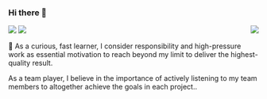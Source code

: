 ### Hi there 👋
<a href="#">
<img align="right" src="https://github-readme-stats.vercel.app/api?username=tungminhvu&count_private=true&show_icons=true&hide_border=true&icon_color=586069&title_color=a0a9af">
</a>


![](https://img.shields.io/badge/-Java-3626e3?style=flat-square&logo=Java&logoColor=fff)
![](https://img.shields.io/badge/-Javascript-e39b26?style=flat-square&logo=Javascript&logoColor=fff)

🌱 As a curious, fast learner, I consider responsibility and high-pressure work as essential motivation to
reach beyond my limit to deliver the highest-quality result.

As a team player, I believe in the importance of actively listening to my team members to altogether
achieve the goals in each project..
<!--
📫 How to reach me: [tungminhvu.github.io](https://tungminhvu.github.io).
**Tungmv1711/Tungmv1711** is a ✨ _special_ ✨ repository because its `README.md` (this file) appears on your GitHub profile.

Here are some ideas to get you started:

- 🔭 I’m currently working on ...
- 🌱 I’m currently learning ...
- 👯 I’m looking to collaborate on ...
- 🤔 I’m looking for help with ...
- 💬 Ask me about ...
- 📫 How to reach me: ...
- 😄 Pronouns: ...
- ⚡ Fun fact: ...
-->
